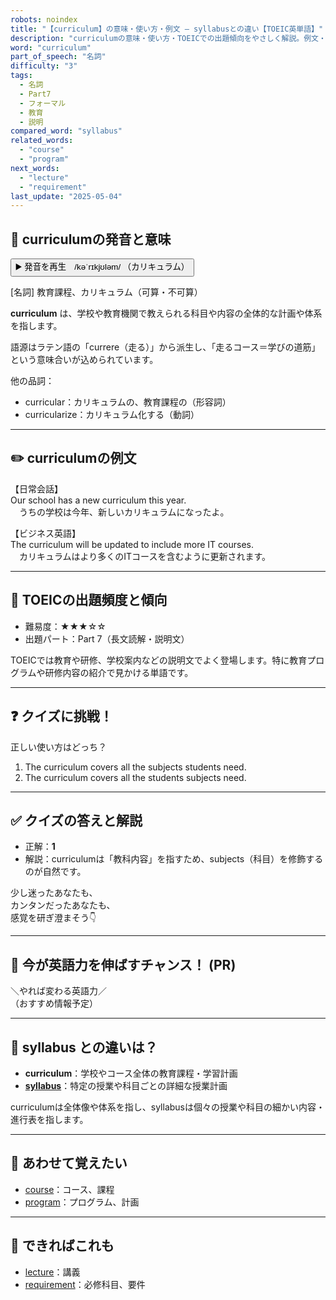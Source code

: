 ```yaml
---
robots: noindex
title: "【curriculum】の意味・使い方・例文 ― syllabusとの違い【TOEIC英単語】"
description: "curriculumの意味・使い方・TOEICでの出題傾向をやさしく解説。例文・クイズ付きでsyllabusとの違いもわかりやすく学べます。"
word: "curriculum"
part_of_speech: "名詞"
difficulty: "3"
tags:
  - 名詞
  - Part7
  - フォーマル
  - 教育
  - 説明
compared_word: "syllabus"
related_words:
  - "course"
  - "program"
next_words:
  - "lecture"
  - "requirement"
last_update: "2025-05-04"
---
```


## 🔰 curriculumの発音と意味

<button class="play-audio" onclick="playTTS('curriculum')">
  <span class="play-audio-main">
    ▶️ 発音を再生　/kəˈrɪkjʊləm/
  </span>
  <span class="play-audio-sub">
    （カリキュラム）
  </span>
</button>

[名詞] 教育課程、カリキュラム（可算・不可算）

**curriculum** は、学校や教育機関で教えられる科目や内容の全体的な計画や体系を指します。

語源はラテン語の「currere（走る）」から派生し、「走るコース＝学びの道筋」という意味合いが込められています。

他の品詞：  
- curricular：カリキュラムの、教育課程の（形容詞）
- curricularize：カリキュラム化する（動詞）

---

## ✏️ curriculumの例文

【日常会話】  
Our school has a new curriculum this year.  
　うちの学校は今年、新しいカリキュラムになったよ。

【ビジネス英語】  
The curriculum will be updated to include more IT courses.  
　カリキュラムはより多くのITコースを含むように更新されます。

---

## 🎯 TOEICの出題頻度と傾向

- 難易度：★★★☆☆
- 出題パート：Part 7（長文読解・説明文）

TOEICでは教育や研修、学校案内などの説明文でよく登場します。特に教育プログラムや研修内容の紹介で見かける単語です。

---

## ❓ クイズに挑戦！

正しい使い方はどっち？

1. The curriculum covers all the subjects students need.  
2. The curriculum covers all the students subjects need.

---

## ✅ クイズの答えと解説

- 正解：**1**
- 解説：curriculumは「教科内容」を指すため、subjects（科目）を修飾するのが自然です。

少し迷ったあなたも、  
カンタンだったあなたも、  
感覚を研ぎ澄まそう👇️

---

## 🚀 今が英語力を伸ばすチャンス！ (PR)

<div class="info-center">
＼やれば変わる英語力／<br>  
（おすすめ情報予定）
</div>

---

## 🤔  syllabus との違いは？

- **curriculum**：学校やコース全体の教育課程・学習計画
- **[syllabus](/syllabus)**：特定の授業や科目ごとの詳細な授業計画

curriculumは全体像や体系を指し、syllabusは個々の授業や科目の細かい内容・進行表を指します。

---

## 🧩 あわせて覚えたい

- [course](/course)：コース、課程
- [program](/program)：プログラム、計画

---

## 📖 できればこれも

- [lecture](/lecture)：講義
- [requirement](/requirement)：必修科目、要件

<!-- cvid: aid39_bid28 -->
